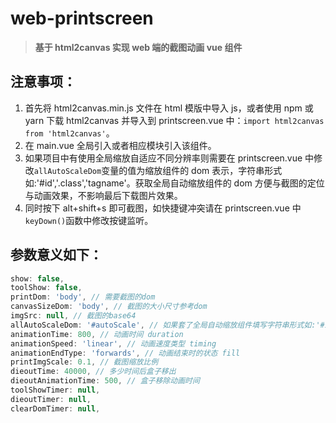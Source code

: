 # web-printscreen

> **基于 html2canvas 实现 web 端的截图动画 vue 组件**

## 注意事项：

1. 首先将 html2canvas.min.js 文件在 html 模版中导入 js，或者使用 npm 或 yarn 下载 html2canvas 并导入到 printscreen.vue 中：`import html2canvas from 'html2canvas'`。
2. 在 main.vue 全局引入或者相应模块引入该组件。
3. 如果项目中有使用全局缩放自适应不同分辨率则需要在 printscreen.vue 中修改`allAutoScaleDom`变量的值为缩放组件的 dom 表示，字符串形式如:'#id','.class','tagname'。获取全局自动缩放组件的 dom 方便与截图的定位与动画效果，不影响最后下载图片效果。
4. 同时按下 alt+shift+s 即可截图，如快捷键冲突请在 printscreen.vue 中`keyDown()`函数中修改按键监听。

## 参数意义如下：

```js
show: false,
toolShow: false,
printDom: 'body', // 需要截图的dom
canvasSizeDom: 'body', // 截图的大小尺寸参考dom
imgSrc: null, // 截图的base64
allAutoScaleDom: '#autoScale', // 如果套了全局自动缩放组件填写字符串形式如:'#id',- ass','tagname'，没有则填null。 获取全局自动缩放组件的dom方便截图的定位与动画效果- 影响最载图片效果
animationTime: 800, // 动画时间 duration
animationSpeed: 'linear', // 动画速度类型 timing
animationEndType: 'forwards', // 动画结束时的状态 fill
printImgScale: 0.1, // 截图缩放比例
dieoutTime: 40000, // 多少时间后盒子移出
dieoutAnimationTime: 500, // 盒子移除动画时间
toolShowTimer: null,
dieoutTimer: null,
clearDomTimer: null,
```
